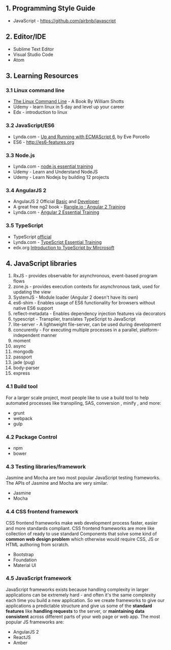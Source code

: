 
## 1. Programming Style Guide
* JavaScript - https://github.com/airbnb/javascript

## 2. Editor/IDE
* Sublime Text Editor
* Visual Studio Code
* Atom

## 3. Learning Resources

### 3.1 Linux command line
* [The Linux Command Line](http://linuxcommand.org/tlcl.php) - A Book By William Shotts
* Udemy - learn linux in 5 day and level up your career
* Edx - introduction to linux

### 3.2 JavaScript/ES6
* Lynda.com - [Up and Running with ECMAScript 6](https://www.lynda.com/JavaScript-tutorials/Up-Running-ECMAScript-6/424003-2.html), by Eve Porcello
* ES6 - http://es6-features.org

### 3.3 Node.js
* Lynda.com - [node.js essential training](https://www.lynda.com/Node-js-tutorials/Node-js-Essential-Training/417077-2.html)
* Udemy - Learn and Understand NodeJS
* Udemy - Learn Nodejs by building 12 projects

### 3.4 AngularJS 2
* AngularJS 2 Official [Basic](https://angular.io/docs/ts/latest/guide/) and [Developer](https://angular.io/docs/ts/latest/guide/animations.html)
* A great free ng2 book - [Rangle.io : Angular 2 Training](https://www.gitbook.com/book/rangle-io/ngcourse2/details)
* Lynda.com - [Angular 2 Essential Training](https://www.lynda.com/AngularJS-tutorials/AngularJS-2-Essential-Training/422834-2.html)

### 3.5 TypeScript
* TypeScript [official](https://www.typescriptlang.org/docs/tutorial.html)
* Lynda.com - [TypeScript Essential Training](https://www.lynda.com/Typescript-tutorials/TypeScript-Essential-Training/421807-2.html)
* edx.org [Introduction to TypeScript by Mircrosoft](https://www.edx.org/course/introduction-typescript-microsoft-dev201x-1)

## 4. JavaScript libraries

1. RxJS - provides observable for asynchronous, event-based program flows
2. zone.js - provides execution contexts for asynchronous task, used for updating the view
3. SystemJS - Module loader (Angular 2 doesn't have its own)
4. es6-shim - Enables usage of ES6 functionality for browsers without native ES6 support
5. reflect-metadata - Enables dependency injection features via decorators
6. typescript - Transplier, translates TypeScript to JavaScript
7. lite-server - A lightweight file-server, can be used during development
8. concurently - For executing multiple processes in a parallel, platform-independent manner
9. moment
10. async
11. mongodb
12. passport
13. jade (pug)
14. body-parser
15. express

### 4.1 Build tool
For a larger scale project, most people like to use a build tool to help automated processes like transpiling, SAS, conversion , minify , and more: 
* grunt
* webpack
* gulp

### 4.2 Package Control 
* npm
* bower

### 4.3 Testing libraries/framework
Jasmine and Mocha are two most popular JavaScript testing frameworks. The APIs of Jasmine and Mocha are very similar. 
* Jasmine
* Mocha

### 4.4 CSS frontend framework
CSS frontend frameworks make web development process faster, easier and more standards compliant. CSS frontend frameworks are more like collection of ready to use standard Components that solve some kind of **common web design problem** which otherwise would require CSS, JS or HTML authoring from scratch.

* Bootstrap
* Foundation
* Material UI

### 4.5 JavaScript framework
JavaScript frameworks exists because handling complexity in larger applications can be extremely hard - and often it's the same complexity each time you build a new application. So we create frameworks to give our applications a predictable structure and give us some of the **standard features** like **handling requests** to the server, or **maintaining data consistent** across different parts of your web page or web app. The most popular JS frameworks are: 

* AngularJS 2
* ReactJS
* Amber
